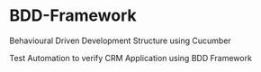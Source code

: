 # BDD-Framework
Behavioural Driven Development Structure using Cucumber

Test Automation to verify CRM Application using BDD Framework
